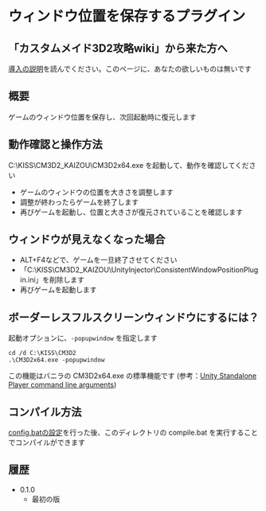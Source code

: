 ﻿# ウィンドウ位置を保存するプラグイン

## 「カスタムメイド3D2攻略wiki」から来た方へ

[導入の説明](../INSTALL.md)を読んでください。このページに、あなたの欲しいものは無いです


## 概要

ゲームのウィンドウ位置を保存し、次回起動時に復元します


## 動作確認と操作方法

C:\KISS\CM3D2_KAIZOU\CM3D2x64.exe を起動して、動作を確認してください

 - ゲームのウィンドウの位置を大きさを調整します
 - 調整が終わったらゲームを終了します
 - 再びゲームを起動し、位置と大きさが復元されていることを確認します


## ウィンドウが見えなくなった場合

 - ALT+F4などで、ゲームを一旦終了させてください
 - 「C:\KISS\CM3D2_KAIZOU\UnityInjector\ConsistentWindowPositionPlugin.ini」を削除します
 - 再びゲームを起動します


## ボーダーレスフルスクリーンウィンドウにするには？

起動オプションに、`-popupwindow` を指定します

```
cd /d C:\KISS\CM3D2
.\CM3D2x64.exe -popupwindow
```

この機能はバニラの CM3D2x64.exe の標準機能です (参考：[Unity Standalone Player command line arguments](http://docs.unity3d.com/Manual/CommandLineArguments.html))


## コンパイル方法

[config.batの設定](../INSTALL.md)を行った後、このディレクトリの compile.bat を実行することでコンパイルができます


## 履歴

 - 0.1.0
   - 最初の版
